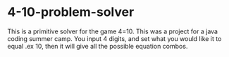 # 4-10-problem-solver
This is a primitive solver for the game 4=10. 
This was a project for a java coding summer camp.
You input 4 digits, and set what you would like it to equal .ex 10, then it will give all the possible equation combos.
 
